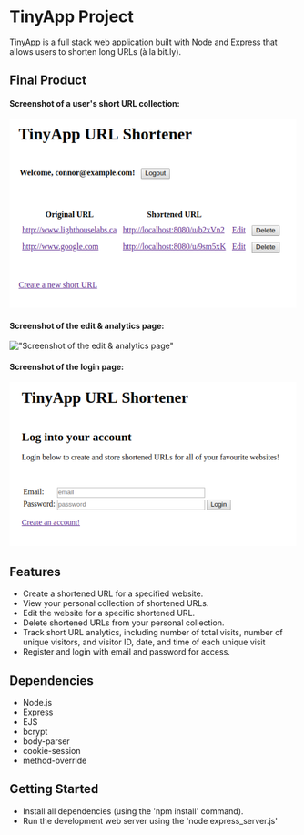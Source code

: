 # TinyApp Project

TinyApp is a full stack web application built with Node and Express that allows users to shorten long URLs (à la bit.ly).

## Final Product

#### Screenshot of a user's short URL collection:
!["Screenshot of a user's short URL collection"](https://github.com/connorpeebles/tiny-app/blob/master/docs/tinyapp_urls.png?raw=true)

#### Screenshot of the edit & analytics page:
!["Screenshot of the edit & analytics page"](https://github.com/connorpeebles/tiny-app/blob/feature/analytics/docs/tinyapp_edit.png?raw=true)

#### Screenshot of the login page:
!["Screenshot of the login page"](https://github.com/connorpeebles/tiny-app/blob/master/docs/tinyapp_login.png?raw=true)

## Features

- Create a shortened URL for a specified website.
- View your personal collection of shortened URLs.
- Edit the website for a specific shortened URL.
- Delete shortened URLs from your personal collection.
- Track short URL analytics, including number of total visits, number of unique visitors, and visitor ID, date, and time of each unique visit
- Register and login with email and password for access.

## Dependencies

- Node.js
- Express
- EJS
- bcrypt
- body-parser
- cookie-session
- method-override

## Getting Started

- Install all dependencies (using the 'npm install' command).
- Run the development web server using the 'node express_server.js'